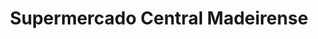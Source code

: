 ---
title: "Supermercado Central Madeirense"
url: /caracas/supermercado-central-madeirense-av-principal-de-bello-monte/
shop: Supermarkt
---